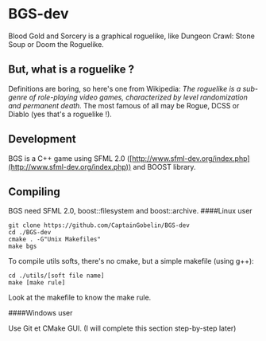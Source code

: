BGS-dev
=======

Blood Gold and Sorcery is a graphical roguelike, like Dungeon Crawl: Stone Soup or Doom the Roguelike.

But, what is a roguelike ?
--------------------------

Definitions are boring, so here's one from Wikipedia:
*The roguelike is a sub-genre of role-playing video games, characterized by level randomization and permanent death.*
The most famous of all may be Rogue, DCSS or Diablo (yes that's a roguelike !).

Development
-----------

BGS is a C++ game using SFML 2.0 ([http://www.sfml-dev.org/index.php](http://www.sfml-dev.org/index.php)) and BOOST library.

Compiling
---------
BGS need SFML 2.0, boost::filesystem and boost::archive.
####Linux user

    git clone https://github.com/CaptainGobelin/BGS-dev
    cd ./BGS-dev
    cmake . -G"Unix Makefiles"
    make bgs

To compile utils softs, there's no cmake, but a simple makefile (using g++):

    cd ./utils/[soft file name]
    make [make rule]

Look at the makefile to know the make rule.

####Windows user

Use Git et CMake GUI. (I will complete this section step-by-step later)